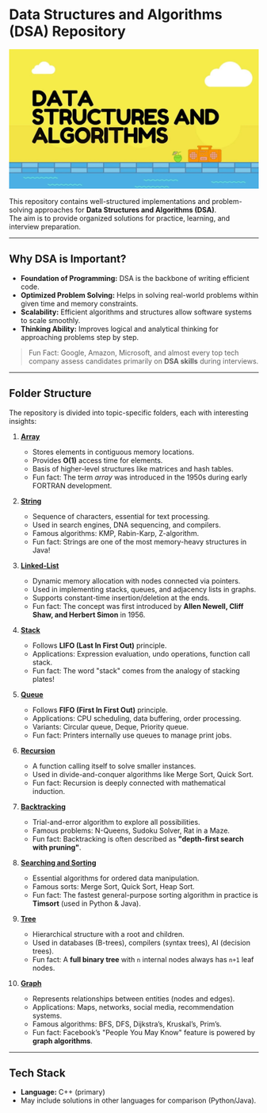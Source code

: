 #  Data Structures and Algorithms (DSA) Repository

<p align="center">
  <img src="./Images-Doc/DSA.png" alt="DSA" width="700px" />
</p>


This repository contains well-structured implementations and problem-solving approaches for **Data Structures and Algorithms (DSA)**.  
The aim is to provide organized solutions for practice, learning, and interview preparation.

---

##  Why DSA is Important?

- **Foundation of Programming:** DSA is the backbone of writing efficient code.  
- **Optimized Problem Solving:** Helps in solving real-world problems within given time and memory constraints.  
- **Scalability:** Efficient algorithms and structures allow software systems to scale smoothly.  
- **Thinking Ability:** Improves logical and analytical thinking for approaching problems step by step.

>  Fun Fact: Google, Amazon, Microsoft, and almost every top tech company assess candidates primarily on **DSA skills** during interviews.

---

##  Folder Structure

The repository is divided into topic-specific folders, each with interesting insights:

1. [**Array**](./Array)  
   - Stores elements in contiguous memory locations.  
   - Provides **O(1)** access time for elements.  
   - Basis of higher-level structures like matrices and hash tables.  
   - Fun fact: The term *array* was introduced in the 1950s during early FORTRAN development.  

2. [**String**](./String)  
   - Sequence of characters, essential for text processing.  
   - Used in search engines, DNA sequencing, and compilers.  
   - Famous algorithms: KMP, Rabin-Karp, Z-algorithm.  
   - Fun fact: Strings are one of the most memory-heavy structures in Java!  

3. [**Linked-List**](./Linked-List)  
   - Dynamic memory allocation with nodes connected via pointers.  
   - Used in implementing stacks, queues, and adjacency lists in graphs.  
   - Supports constant-time insertion/deletion at the ends.  
   - Fun fact: The concept was first introduced by **Allen Newell, Cliff Shaw, and Herbert Simon** in 1956.  

4. [**Stack**](./Stack)  
   - Follows **LIFO (Last In First Out)** principle.  
   - Applications: Expression evaluation, undo operations, function call stack.  
   - Fun fact: The word "stack" comes from the analogy of stacking plates!  

5. [**Queue**](./Queue)  
   - Follows **FIFO (First In First Out)** principle.  
   - Applications: CPU scheduling, data buffering, order processing.  
   - Variants: Circular queue, Deque, Priority queue.  
   - Fun fact: Printers internally use queues to manage print jobs.  

6. [**Recursion**](./Recursion)  
   - A function calling itself to solve smaller instances.  
   - Used in divide-and-conquer algorithms like Merge Sort, Quick Sort.  
   - Fun fact: Recursion is deeply connected with mathematical induction.  

7. [**Backtracking**](./Backtracking)  
   - Trial-and-error algorithm to explore all possibilities.  
   - Famous problems: N-Queens, Sudoku Solver, Rat in a Maze.  
   - Fun fact: Backtracking is often described as **"depth-first search with pruning"**.  

8. [**Searching and Sorting**](./Searching%20and%20Sorting)  
   - Essential algorithms for ordered data manipulation.  
   - Famous sorts: Merge Sort, Quick Sort, Heap Sort.  
   - Fun fact: The fastest general-purpose sorting algorithm in practice is **Timsort** (used in Python & Java).  

9. [**Tree**](./Tree)  
   - Hierarchical structure with a root and children.  
   - Used in databases (B-trees), compilers (syntax trees), AI (decision trees).  
   - Fun fact: A **full binary tree** with `n` internal nodes always has `n+1` leaf nodes.  

10. [**Graph**](./Graph)  
    - Represents relationships between entities (nodes and edges).  
    - Applications: Maps, networks, social media, recommendation systems.  
    - Famous algorithms: BFS, DFS, Dijkstra’s, Kruskal’s, Prim’s.  
    - Fun fact: Facebook’s "People You May Know" feature is powered by **graph algorithms**.  

---

##  Tech Stack
- **Language:** C++ (primary)  
- May include solutions in other languages for comparison (Python/Java).  
